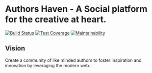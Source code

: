 # Authors Haven - A Social platform for the creative at heart.

[![Build Status](https://travis-ci.org/andela/denethor-ah-frontend.svg?branch=staging)](https://travis-ci.org/andela/denethor-ah-frontend) [![Test Coverage](https://api.codeclimate.com/v1/badges/0b96976a5ade7c97dfc8/test_coverage)](https://codeclimate.com/github/andela/denethor-ah-frontend/test_coverage) [![Maintainability](https://api.codeclimate.com/v1/badges/0b96976a5ade7c97dfc8/maintainability)](https://codeclimate.com/github/andela/denethor-ah-frontend/maintainability)

## Vision

Create a community of like minded authors to foster inspiration and innovation
by leveraging the modern web.
